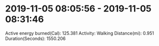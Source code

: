 # 2019-11-05 08:05:56 - 2019-11-05 08:31:46

Active energy burned(Cal): 125.381
Activity: Walking
Distance(mi): 0.951
Duration(Seconds): 1550.206